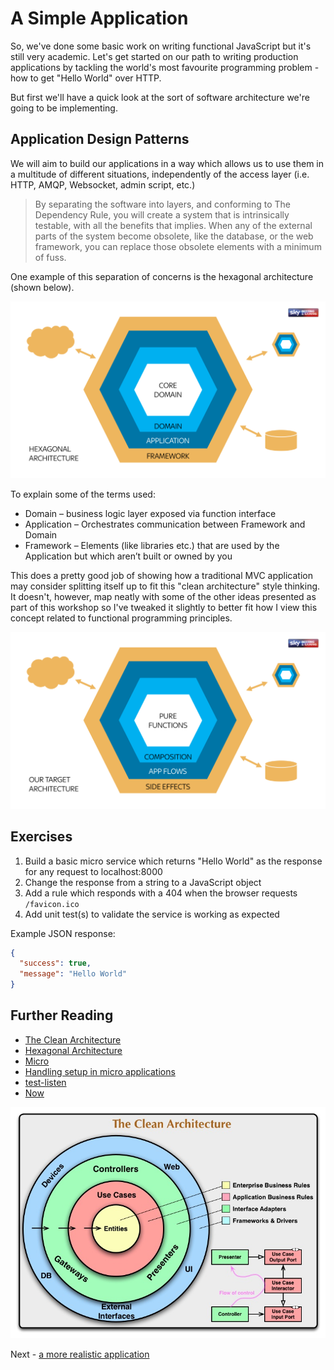 # A Simple Application

So, we've done some basic work on writing functional JavaScript but it's still very academic. Let's get started on our path to writing production applications by tackling the world's most favourite programming problem - how to get "Hello World" over HTTP.

But first we'll have a quick look at the sort of software architecture we're going to be implementing.

## Application Design Patterns

We will aim to build our applications in a way which allows us to use them in a multitude of different situations, independently of the access layer (i.e. HTTP, AMQP, Websocket, admin script, etc.)

> By separating the software into layers, and conforming to The Dependency Rule, you will create a system that is intrinsically testable, with all the benefits that implies. When any of the external parts of the system become obsolete, like the database, or the web framework, you can replace those obsolete elements with a minimum of fuss.

One example of this separation of concerns is the hexagonal architecture (shown below). 

![Hexagonal Architecture](./diagrams/hexagonal-architecture.png)

To explain some of the terms used:

* Domain – business logic layer exposed via function interface
* Application – Orchestrates communication between Framework and Domain
* Framework – Elements (like libraries etc.) that are used by the Application but which aren’t built or owned by you

This does a pretty good job of showing how a traditional MVC application may consider splitting itself up to fit this "clean architecture" style thinking. It doesn't, however, map neatly with some of the other ideas presented as part of this workshop so I've tweaked it slightly to better fit how I view this concept related to functional programming principles.

![Target Architecture](./diagrams/target-architecture.png)

## Exercises

1.  Build a basic micro service which returns "Hello World" as the response for any request to localhost:8000
1.  Change the response from a string to a JavaScript object
1.  Add a rule which responds with a 404 when the browser requests `/favicon.ico`
1.  Add unit test(s) to validate the service is working as expected

Example JSON response:

```JSON
{
  "success": true,
  "message": "Hello World"
}
```

## Further Reading

* [The Clean Architecture](https://8thlight.com/blog/uncle-bob/2012/08/13/the-clean-architecture.html)
* [Hexagonal Architecture](http://fideloper.com/hexagonal-architecture)
* [Micro](https://npmjs.com/package/micro)
* [Handling setup in micro applications](https://zeit.co/blog/micro-9-1)
* [test-listen](https://npmjs.com/package/test-listen)
* [Now](https://zeit.co/now)

![The clean architecture as drawn by Uncle Bob](./diagrams/clean-architecture.jpg)

Next - [a more realistic application](./a-more-realistic-application.md)
